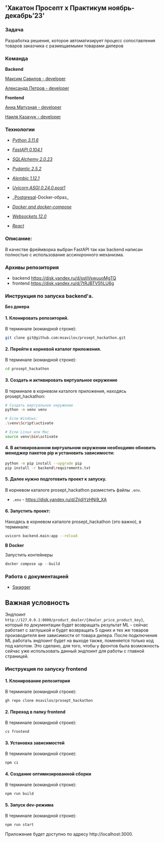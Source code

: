 ## 'Хакатон Просепт х Практикум ноябрь-декабрь’23'

### Задача

Разработка решения, которое автоматизирует процесс сопоставления товаров заказчика с размещаемыми товарами дилеров

### Команда

**Backend**

[Максим Савилов - developer](https://github.com/msavilov)

[Александр Петров - developer](https://github.com/AlexanderPAI)

**Frontend**

[Анна Матузная - developer](https://github.com/Anutka-bestiya)

[Наиля Казачук - developer](https://github.com/Nailusha)

### Технологии

- _[Python 3.11.6](https://www.python.org/downloads/release/python-3116/)_
- _[FastAPI 0.104.1](https://fastapi.tiangolo.com/#installation)_
- _[SQLAlchemy 2.0.23](https://docs.sqlalchemy.org/en/20/)_
- _[Pydantic 2.5.2](https://docs.pydantic.dev/latest/install/)_
- _[Alembic 1.12.1](https://alembic.sqlalchemy.org/en/latest/front.html)_
- _[Uvicorn ASGI 0.24.0.post1](https://www.uvicorn.org/)_
- _[Postgresql](https://hub.docker.com/_/postgres)-Docker-образ\_
- _[Docker and docker-compose](https://www.docker.com/get-started/)_
- _[Websockets 12.0](https://fastapi.tiangolo.com/advanced/websockets/)_

- _[React](https://react.dev/)_

### Описание:
В качестве фреймворка выбран FastAPI так как backend написан полностью с использование ассинхронного механизма.


### Архивы репозитория
- backend https://disk.yandex.ru/d/sstiVswuuoMgTQ
- frontend https://disk.yandex.ru/d/7tRJBTV5fiLU6g

### Инструкция по запуска backend'a.

**Без докера**

#### 1. Клонировать репозиторий.

В терминале (командной строке):

```bash
git clone git@github.com:msavilov/prosept_hackathon.git
```

#### 2. Перейти в корневой каталог приложения.

В терминале (командной строке):

```bash
cd prosept_hackathon
```

#### 3. Создать и активировать виртуальное окружение

В терминале в корневом каталоге приложения, находясь prosept_hackathon:

```bash
# Создать виртуальное окружение
python -m venv venv

# Если Windows:
.\venv\Script\activate

# Если Linux или Mac
source venv\bin\activate
```

#### 4. В активированном виртуальном окружении необходимо обновить менеджер пакетов pip и установить зависимости:

```bash
python -m pip install --upgrade pip
pip install -r backend\requirements.txt
```

#### 5. Далее нужно подготовить проект к запуску.

В корневом каталоге prosept_hackathon разместить файлы `.env`.

- `.env` - https://disk.yandex.ru/d/ZjidjYzHNi9_XA

#### 6. Запустить проект:

Находясь в корневом каталоге prosept_hackathon (это важно), в терминале:

```bash
uvicorn backend.main:app --reload
```

**В Docker**

Запустить контейнеры

```python
docker compose up --build
```

### Работа с документацией

- [Swagger](http://127.0.0.1:8000/docs)

## Важная условность

Эндпоинт
`http://127.0.0.1:8000/product_dealer/{dealer_price_product_key}`, который по документации будет возвращать результат ML - сейчас работает с заглушкой и будет возвращать 5 одних и тех же товаров производителя вне зависимости от товара дилера.
После подключения ML работать эндпоинт будет на выходе также, поменяется только код под капотом.
Это сделано, для того, чтобы у фронтов была возможность сейчас уже использовать данный эндпоинт для работы с главной страницей.

### Инструкция по запуску frontend

#### 1. Клонирование репозитория

В терминале (командной строке):

```bash
gh repo clone msavilov/prosept_hackathon
```

#### 2. Переход в папку frontend

В терминале (командной строке):

```bash
cs frontend
```

#### 3. Установка зависимостей

В терминале (командной строке):

```bash
npm ci
```

#### 4. Создание оптимизированной сборки

В терминале (командной строке):

```bash
npm run build
```

#### 5. Запуск dev-режима

В терминале (командной строке):

```bash
npm run start
```

Приложение будет доступно по адресу http://localhost:3000.
